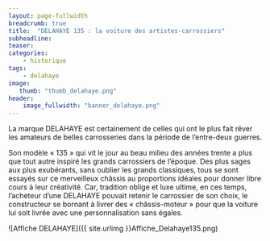 ```yaml
---
layout: page-fullwidth
breadcrumb: true
title:  "DELAHAYE 135 : la voiture des artistes-carrossiers"
subheadline:  
teaser: 
categories:
    - historique
tags:
    - delahaye
image:
   thumb: "thumb_delahaye.png"
header:
    image_fullwidth: "banner_delahaye.png"
---
```


La marque DELAHAYE est certainement de celles qui ont le plus fait rêver les amateurs de belles carrosseries dans la période de l’entre-deux guerres.

Son modèle « 135 » qui vit le jour au beau milieu des années trente a plus que tout autre inspiré les grands carrossiers de l’époque. Des plus sages aux plus exubérants, sans oublier les grands classiques, tous se sont essayés sur ce merveilleux châssis au proportions idéales pour donner libre cours à leur créativité.
Car, tradition oblige et luxe ultime, en ces temps, l’acheteur d’une DELAHAYE pouvait retenir le carrossier de son choix, le constructeur se bornant à livrer des « châssis-moteur » pour que la voiture lui soit livrée avec une personnalisation sans égales.

![Affiche DELAHAYE]({{ site.urlimg }}Affiche_Delahaye135.png)